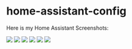 # home-assistant-config

Here is my Home Assistant Screenshots:


<img src="https://github.com/tomerbs/home-assistant-config/blob/master/Pictures/Home.PNG" style="max-width:100%;">
<img src="https://github.com/tomerbs/home-assistant-config/blob/master/Pictures/Rooms.PNG" style="max-width:100%;">
<img src="https://github.com/tomerbs/home-assistant-config/blob/master/Pictures/Multimedia.PNG" style="max-width:100%;">
<img src="https://github.com/tomerbs/home-assistant-config/blob/master/Pictures/Music.PNG" style="max-width:100%;">
<img src="https://github.com/tomerbs/home-assistant-config/blob/master/Pictures/Xiaomi_Vacuum_Robot.PNG" style="max-width:100%;">
<img src="https://github.com/tomerbs/home-assistant-config/blob/master/Pictures/Settings.PNG" style="max-width:100%;">
